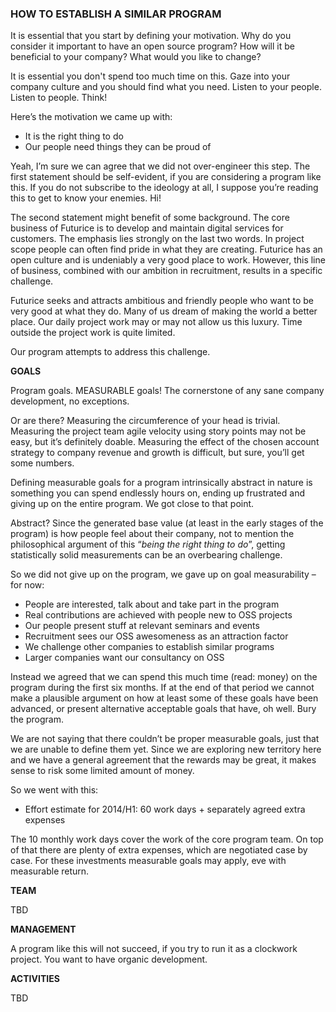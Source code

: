 ### HOW TO ESTABLISH A SIMILAR PROGRAM

It is essential that you start by defining your motivation. Why do you consider it important to have an open source program? How will it be beneficial to your company? What would you like to change? 

It is essential you don't spend too much time on this. Gaze into your company culture and you should find what you need. Listen to your people. Listen to people. Think!

Here’s the motivation we came up with:

* It is the right thing to do
* Our people need things they can be proud of 

Yeah, I’m sure we can agree that we did not over-engineer this step. The first statement should be self-evident, if you are considering a program like this. If you do not subscribe to the ideology at all, I suppose you’re reading this to get to know your enemies. Hi! 

The second statement might benefit of some background. The core business of Futurice is to develop and maintain digital services for customers. The emphasis lies strongly on the last two words. In project scope people can often find pride in what they are creating. Futurice has an open culture and is undeniably a very good place to work. However, this line of business, combined with our ambition in recruitment, results in a specific challenge. 

Futurice seeks and attracts ambitious and friendly people who want to be very good at what they do. Many of us dream of making the world a better place. Our daily project work may or may not allow us this luxury. Time outside the project work is quite limited. 

Our program attempts to address this challenge. 

**GOALS**

Program goals. MEASURABLE goals! The cornerstone of any sane company development, no exceptions. 

Or are there? Measuring the circumference of your head is trivial. Measuring the project team agile velocity using story points may not be easy, but it’s definitely doable. Measuring the effect of the chosen account strategy to company revenue and growth is difficult, but sure, you’ll get some numbers. 

Defining measurable goals for a program intrinsically abstract in nature is something you can spend endlessly hours on, ending up frustrated and giving up on the entire program. We got close to that point. 

Abstract? Since the generated base value (at least in the early stages of the program) is how people feel about their company, not to mention the philosophical argument of this “_being the right thing to do_”, getting statistically solid measurements can be an overbearing challenge. 

So we did not give up on the program, we gave up on goal measurability – for now: 

* People are interested, talk about and take part in the program 
* Real contributions are achieved with people new to OSS projects 
* Our people present stuff at relevant seminars and events 
* Recruitment sees our OSS awesomeness as an attraction factor 
* We challenge other companies to establish similar programs 
* Larger companies want our consultancy on OSS


Instead we agreed that we can spend this much time (read: money) on the program during the first six  months. If at the end of that period we cannot make a plausible argument on how at least some of these goals have been advanced, or present alternative acceptable goals that have, oh well. Bury the program. 

We are not saying that there couldn’t be proper measurable goals, just that we are unable to define them yet. Since we are exploring new territory here and we have a general agreement that the rewards may be  great, it makes sense to risk some limited amount of money. 

So we went with this:

* Effort estimate for 2014/H1: 60 work days + separately agreed extra expenses 

The 10 monthly work days cover the work of the core program team. On top of that there are plenty of  extra expenses, which are negotiated case by case. For these investments measurable goals may apply, eve with measurable return. 

**TEAM**

TBD

**MANAGEMENT**

A program like this will not succeed, if you try to run it as a clockwork project. You want to have organic development. 

**ACTIVITIES**

TBD